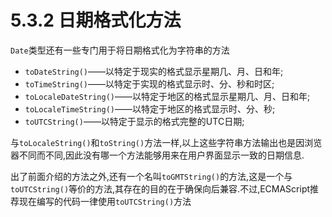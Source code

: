 # 5.3.2 日期格式化方法

`Date`类型还有一些专门用于将日期格式化为字符串的方法

* `toDateString()`——以特定于现实的格式显示星期几、月、日和年;
* `toTimeString()`——以特定于实现的格式显示时、分、秒和时区;
* `toLocaleDateString()`——以特定于地区的格式显示星期几、月、日和年;
* `toLocaleTimeString()`——以特定于地区的格式显示时、分、秒;
* `toUTCString()`——以特定于显示的格式完整的UTC日期;

与`toLocaleString()`和`toString()`方法一样,以上这些字符串方法输出也是因浏览器不同而不同,因此没有哪一个方法能够用来在用户界面显示一致的日期信息.

出了前面介绍的方法之外,还有一个名叫`toGMTString()`的方法,这是一个与`toUTCString()`等价的方法,其存在的目的在于确保向后兼容.不过,ECMAScript推荐现在编写的代码一律使用`toUTCString()`方法
